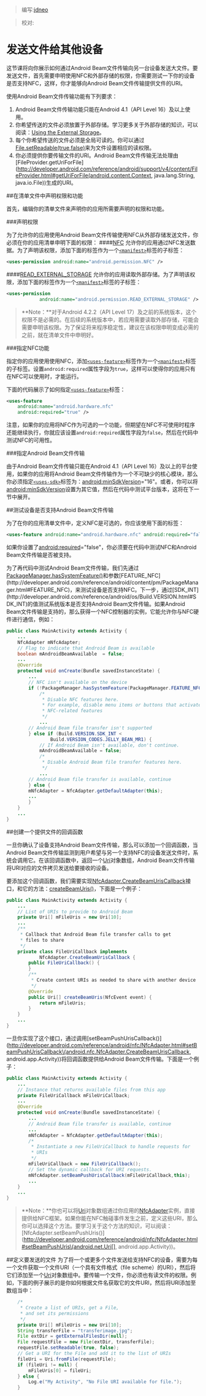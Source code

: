 > 编写:[jdneo](https://github.com/jdneo)

> 校对:

# 发送文件给其他设备

这节课将向你展示如何通过Android Beam文件传输向另一台设备发送大文件。要发送文件，首先需要申明使用NFC和外部存储的权限，你需要测试一下你的设备是否支持NFC，这样，你才能够向Android Beam文件传输提供文件的URI。

使用Android Beam文件传输功能有下列要求：

1. Android Beam文件传输功能只能在Android 4.1（API Level 16）及以上使用。
2. 你希望传送的文件必须放置于外部存储。学习更多关于外部存储的知识，可以阅读：[Using the External Storage](http://developer.android.com/guide/topics/data/data-storage.html#filesExternal)。
3. 每个你希望传送的文件必须是全局可读的。你可以通过[File.setReadable(true,false)](http://developer.android.com/reference/java/io/File.html#setReadable(boolean))来为文件设置相应的读权限。
4. 你必须提供你要传输文件的URI。Android Beam文件传输无法处理由[FileProvider.getUriForFile](http://developer.android.com/reference/android/support/v4/content/FileProvider.html#getUriForFile(android.content.Context, java.lang.String, java.io.File))生成的URI。

##在清单文件中声明权限和功能

首先，编辑你的清单文件来声明你的应用所需要声明的权限和功能。

###声明权限

为了允许你的应用使用Android Beam文件传输使用NFC从外部存储发送文件，你必须在你的应用清单申明下面的权限：
####[NFC](http://developer.android.com/reference/android/Manifest.permission.html#NFC)
允许你的应用通过NFC发送数据。为了声明该权限，添加下面的标签作为一个[`<manifest>`](http://developer.android.com/guide/topics/manifest/manifest-element.html)标签的子标签：

```xml
<uses-permission android:name="android.permission.NFC" />
```

####[READ_EXTERNAL_STORAGE](http://developer.android.com/reference/android/Manifest.permission.html#READ_EXTERNAL_STORAGE)
允许你的应用读取外部存储。为了声明该权限，添加下面的标签作为一个[`<manifest>`](http://developer.android.com/guide/topics/manifest/manifest-element.html)标签的子标签：

```xml
<uses-permission
            android:name="android.permission.READ_EXTERNAL_STORAGE" />
```

> **Note：**对于Android 4.2.2（API Level 17）及之前的系统版本，这个权限不是必需的。在后续的系统版本中，若应用需要读取外部存储，可能会需要申明该权限。为了保证将来程序稳定性，建议在该权限申明变成必需的之前，就在清单文件中申明好。

###指定NFC功能

指定你的应用使用使用NFC，添加[`<uses-feature>`](http://developer.android.com/guide/topics/manifest/uses-feature-element.html)标签作为一个[`<manifest>`](http://developer.android.com/guide/topics/manifest/manifest-element.html)标签的子标签。设置`android:required`属性字段为`true`，这样可以使得你的应用只有在NFC可以使用时，才能运行。

下面的代码展示了如何指定[`<uses-feature>`](http://developer.android.com/guide/topics/manifest/uses-feature-element.html)标签：

```xml
<uses-feature
    android:name="android.hardware.nfc"
    android:required="true" />
```

注意，如果你的应用将NFC作为可选的一个功能，但期望在NFC不可使用时程序还能继续执行，你就应该设置`android:required`属性字段为`false`，然后在代码中测试NFC的可用性。

###指定Android Beam文件传输

由于Android Beam文件传输只能在Android 4.1（API Level 16）及以上的平台使用，如果你的应用将Android Beam文件传输作为一个不可缺少的核心模块，那么你必须指定[`<uses-sdk>`](http://developer.android.com/guide/topics/manifest/uses-sdk-element.html)标签为：[android:minSdkVersion](http://developer.android.com/guide/topics/manifest/uses-sdk-element.html#min)="16"。或者，你可以将[android:minSdkVersion](http://developer.android.com/guide/topics/manifest/uses-sdk-element.html#min)设置为其它值，然后在代码中测试平台版本，这将在下一节中展开。

##测试设备是否支持Android Beam文件传输

为了在你的应用清单文件中，定义NFC是可选的，你应该使用下面的标签：

```xml
<uses-feature android:name="android.hardware.nfc" android:required="false" />
```

如果你设置了[android:required](http://developer.android.com/guide/topics/manifest/uses-feature-element.html#required)="false"，你必须要在代码中测试NFC和Android Beam文件传输是否被支持。

为了再代码中测试Android Beam文件传输，我们先通过[PackageManager.hasSystemFeature()](http://developer.android.com/reference/android/content/pm/PackageManager.html#hasSystemFeature\(java.lang.String\))和参数[FEATURE_NFC](http://developer.android.com/reference/android/content/pm/PackageManager.html#FEATURE_NFC)，来测试设备是否支持NFC。下一步，通过[SDK_INT](http://developer.android.com/reference/android/os/Build.VERSION.html#SDK_INT)的值测试系统版本是否支持Android Beam文件传输。如果Android Beam文件传输是支持的，那么获得一个NFC控制器的实例，它能允许你与NFC硬件进行通信，例如：

```java
public class MainActivity extends Activity {
    ...
    NfcAdapter mNfcAdapter;
    // Flag to indicate that Android Beam is available
    boolean mAndroidBeamAvailable  = false;
    ...
    @Override
    protected void onCreate(Bundle savedInstanceState) {
        ...
        // NFC isn't available on the device
        if (!PackageManager.hasSystemFeature(PackageManager.FEATURE_NFC)) {
            /*
             * Disable NFC features here.
             * For example, disable menu items or buttons that activate
             * NFC-related features
             */
            ...
        // Android Beam file transfer isn't supported
        } else if (Build.VERSION.SDK_INT <
                Build.VERSION_CODES.JELLY_BEAN_MR1) {
            // If Android Beam isn't available, don't continue.
            mAndroidBeamAvailable = false;
            /*
             * Disable Android Beam file transfer features here.
             */
            ...
        // Android Beam file transfer is available, continue
        } else {
        mNfcAdapter = NfcAdapter.getDefaultAdapter(this);
        ...
        }
    }
    ...
}
```

##创建一个提供文件的回调函数

一旦你确认了设备支持Android Beam文件传输，那么可以添加一个回调函数，当Android Beam文件传输监测到用户希望与另一个支持NFC的设备发送文件时，系统会调用它。在该回调函数中，返回一个[Uri](http://developer.android.com/reference/android/net/Uri.html)对象数组，Android Beam文件传输将URI对应的文件拷贝发送给要接收的设备。

要添加这个回调函数，我们需要实现[NfcAdapter.CreateBeamUrisCallback](http://developer.android.com/reference/android/nfc/NfcAdapter.CreateBeamUrisCallback.html)接口，和它的方法：[createBeamUris()](http://developer.android.com/reference/android/nfc/NfcAdapter.CreateBeamUrisCallback.html#createBeamUris\(android.nfc.NfcEvent\))，下面是一个例子：

```java
public class MainActivity extends Activity {
    ...
    // List of URIs to provide to Android Beam
    private Uri[] mFileUris = new Uri[10];
    ...
    /**
     * Callback that Android Beam file transfer calls to get
     * files to share
     */
    private class FileUriCallback implements
            NfcAdapter.CreateBeamUrisCallback {
        public FileUriCallback() {
        }
        /**
         * Create content URIs as needed to share with another device
         */
        @Override
        public Uri[] createBeamUris(NfcEvent event) {
            return mFileUris;
        }
    }
    ...
}
```

一旦你实现了这个接口，通过调用[setBeamPushUrisCallback()](http://developer.android.com/reference/android/nfc/NfcAdapter.html#setBeamPushUrisCallback\(android.nfc.NfcAdapter.CreateBeamUrisCallback, android.app.Activity\))将回调函数提供给Android Beam文件传输。下面是一个例子：

```java
public class MainActivity extends Activity {
    ...
    // Instance that returns available files from this app
    private FileUriCallback mFileUriCallback;
    ...
    @Override
    protected void onCreate(Bundle savedInstanceState) {
        ...
        // Android Beam file transfer is available, continue
        ...
        mNfcAdapter = NfcAdapter.getDefaultAdapter(this);
        /*
         * Instantiate a new FileUriCallback to handle requests for
         * URIs
         */
        mFileUriCallback = new FileUriCallback();
        // Set the dynamic callback for URI requests.
        mNfcAdapter.setBeamPushUrisCallback(mFileUriCallback,this);
        ...
    }
    ...
}
```

> **Note：**你也可以将[Uri](http://developer.android.com/reference/android/net/Uri.html)对象数组通过你应用的[NfcAdapter](http://developer.android.com/reference/android/nfc/NfcAdapter.html)实例，直接提供给NFC框架。如果你能在NFC触碰事件发生之前，定义这些URI，那么你可以选择这个方法。要学习关于这个方法的知识，可以阅读：[NfcAdapter.setBeamPushUris()](http://developer.android.com/reference/android/nfc/NfcAdapter.html#setBeamPushUris\(android.net.Uri[], android.app.Activity\))。

##定义要发送的文件
为了将一个或更多个文件发送给支持NFC的设备，需要为每一个文件获取一个文件URI（一个具有文件格式（file scheme）的URI），然后将它们添加至一个[Uri](http://developer.android.com/reference/android/net/Uri.html)对象数组中。要传输一个文件，你必须也有读文件的权限。例如，下面的例子展示的是你如何根据文件名获取它的文件URI，然后将URI添加至数组当中：

```java
    /*
     * Create a list of URIs, get a File,
     * and set its permissions
     */
    private Uri[] mFileUris = new Uri[10];
    String transferFile = "transferimage.jpg";
    File extDir = getExternalFilesDir(null);
    File requestFile = new File(extDir, transferFile);
    requestFile.setReadable(true, false);
    // Get a URI for the File and add it to the list of URIs
    fileUri = Uri.fromFile(requestFile);
    if (fileUri != null) {
        mFileUris[0] = fileUri;
    } else {
        Log.e("My Activity", "No File URI available for file.");
    }
```
